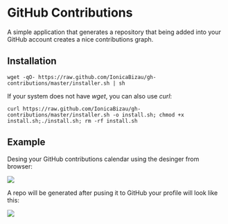GitHub Contributions
====================

A simple application that generates a repository that being added into your GitHub account creates a nice contributions graph.

Installation
------------

    wget -qO- https://raw.github.com/IonicaBizau/gh-contributions/master/installer.sh | sh

If your system does not have _wget_, you can also use _curl_:

    curl https://raw.github.com/IonicaBizau/gh-contributions/master/installer.sh -o install.sh; chmod +x install.sh;./install.sh; rm -rf install.sh

Example
-------

Desing your GitHub contributions calendar using the desinger from browser:

![](http://i.imgur.com/n5gjb0T.png)

A repo will be generated after pusing it to GitHub your profile will look like this:

![](http://i.imgur.com/Z8c1Ed0.png)
